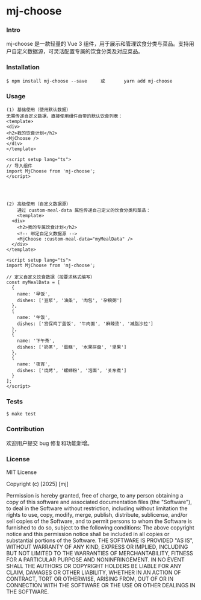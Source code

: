 # mj-choose
### Intro

mj-choose 是一款轻量的 Vue 3 组件，用于展示和管理饮食分类与菜品。支持用户自定义数据源，可灵活配置专属的饮食分类及对应菜品。

### Installation

```
$ npm install mj-choose --save     或       yarn add mj-choose
```

###  Usage

```vue
(1) 基础使用（使用默认数据）
无需传递自定义数据，直接使用组件自带的默认饮食列表：
<template>
<div>
<h2>我的饮食计划</h2>
<MjChoose />
</div>
</template>

<script setup lang="ts">
// 导入组件
import MjChoose from 'mj-choose';
</script>
```

 

```vue



(2) 高级使用（自定义数据源）
    通过 custom-meal-data 属性传递自己定义的饮食分类和菜品：
    <template>
  <div>
    <h2>我的专属饮食计划</h2>
    <!-- 绑定自定义数据源 -->
    <MjChoose :custom-meal-data="myMealData" />
  </div>
</template>

<script setup lang="ts">
import MjChoose from 'mj-choose';

// 定义自定义饮食数据（按要求格式编写）
const myMealData = [
  { 
    name: '早饭', 
    dishes: ['豆浆', '油条', '肉包', '杂粮粥'] 
  },
  { 
    name: '午饭', 
    dishes: ['宫保鸡丁盖饭', '牛肉面', '麻辣烫', '减脂沙拉'] 
  },
  { 
    name: '下午茶', 
    dishes: ['奶茶', '蛋糕', '水果拼盘', '坚果'] 
  },
  { 
    name: '夜宵', 
    dishes: ['烧烤', '螺蛳粉', '泡面', '关东煮'] 
  }
];
</script>
```

### Tests

```
$ make test
```

### Contribution

欢迎用户提交 bug 修复和功能新增。

### License

MIT License

 Copyright (c) [2025] [mj] 

Permission is hereby granted, free of charge, to any person obtaining a copy of this software and associated documentation files (the "Software"), to deal in the Software without restriction, including without limitation the rights to use, copy, modify, merge, publish, distribute, sublicense, and/or sell copies of the Software, and to permit persons to whom the Software is furnished to do so, subject to the following conditions: The above copyright notice and this permission notice shall be included in all copies or substantial portions of the Software. THE SOFTWARE IS PROVIDED "AS IS", WITHOUT WARRANTY OF ANY KIND, EXPRESS OR IMPLIED, INCLUDING BUT NOT LIMITED TO THE WARRANTIES OF MERCHANTABILITY, FITNESS FOR A PARTICULAR PURPOSE AND NONINFRINGEMENT. IN NO EVENT SHALL THE AUTHORS OR COPYRIGHT HOLDERS BE LIABLE FOR ANY CLAIM, DAMAGES OR OTHER LIABILITY, WHETHER IN AN ACTION OF CONTRACT, TORT OR OTHERWISE, ARISING FROM, OUT OF OR IN CONNECTION WITH THE SOFTWARE OR THE USE OR OTHER DEALINGS IN THE SOFTWARE.